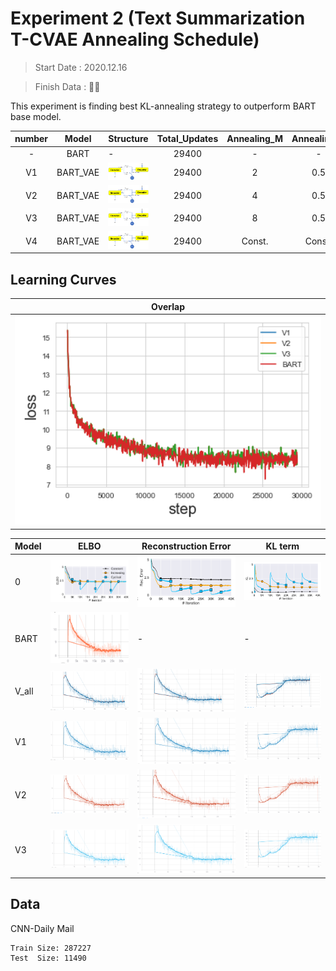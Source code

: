 
# Experiment 2 (Text Summarization T-CVAE Annealing Schedule)


> Start Date : 2020.12.16

> Finish Data : 👨‍💻

This experiment is finding best KL-annealing strategy to outperform BART base model. 



|number|Model|Structure|Total_Updates|Annealing_M|Annealing_R|ROUGE1|ROUGE2|ROUGEL|
|:-:  |:-:  |---      |:-:|:-:|:-:|:-:|:-:|:-:|
|-|BART|-|29400|-|-| ❌|❌ | ❌|
|V1|BART_VAE|<img src="docs/model1.png" width=200px>|29400| 2| 0.5|❌|❌|❌|
|V2|BART_VAE|<img src="docs/model1.png" width=200px>|29400| 4| 0.5|❌|❌|❌|
|V3|BART_VAE|<img src="docs/model1.png" width=200px>|29400| 8| 0.5|❌|❌|❌|
|V4|BART_VAE|<img src="docs/model1.png" width=200px>|29400| Const.| Const.|❌|❌|❌|




## Learning Curves

|Overlap|
|---|
|<img src="docs/overlap.png" width=600px>|

|Model|ELBO|Reconstruction Error |KL term|
|---|---|---|---|
|0|<img src="docs/0_elbo.png" width=200px>|<img src="docs/0_recon.png" width=200px>|<img src="docs/0_kl.png" width=200px>|
|BART|<img src="docs/0_bart.png" width=200px>|-|-|
|V_all|<img src="docs/v_elbo.png" width=200px>|<img src="docs/v_ce.png" width=200px>|<img src="docs/v_kl.png" width=200px>|
|V1|<img src="docs/1_elbo.png" width=200px>|<img src="docs/1_ce.png" width=200px>|<img src="docs/1_kl.png" width=200px>|
|V2|<img src="docs/2_elbo.png" width=200px>|<img src="docs/2_ce.png" width=200px>|<img src="docs/2_kl.png" width=200px>|
|V3|<img src="docs/3_elbo.png" width=200px>|<img src="docs/3_ce.png" width=200px>|<img src="docs/3_kl.png" width=200px>|



##  Data

CNN-Daily Mail

    Train Size: 287227
    Test  Size: 11490
